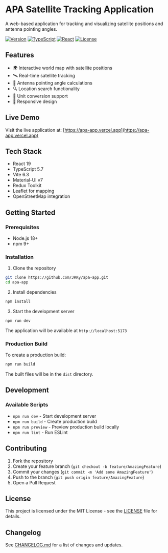 # APA Satellite Tracking Application

A web-based application for tracking and visualizing satellite positions and antenna pointing angles.

[![Version](https://img.shields.io/badge/version-2.4.5-blue.svg)](https://github.com/JRKy/apa-app)
[![TypeScript](https://img.shields.io/badge/TypeScript-5.7-blue.svg)](https://www.typescriptlang.org/)
[![React](https://img.shields.io/badge/React-19.0-blue.svg)](https://reactjs.org/)
[![License](https://img.shields.io/badge/license-MIT-green.svg)](https://github.com/JRKy/apa-app/blob/main/LICENSE)

## Features

- 🌍 Interactive world map with satellite positions
- 🛰️ Real-time satellite tracking
- 📡 Antenna pointing angle calculations
- 🔍 Location search functionality
- 🔄 Unit conversion support
- 📱 Responsive design

## Live Demo

Visit the live application at: [https://apa-app.vercel.app](https://apa-app.vercel.app)

## Tech Stack

- React 19
- TypeScript 5.7
- Vite 6.3
- Material-UI v7
- Redux Toolkit
- Leaflet for mapping
- OpenStreetMap integration

## Getting Started

### Prerequisites

- Node.js 18+ 
- npm 9+

### Installation

1. Clone the repository
```bash
git clone https://github.com/JRKy/apa-app.git
cd apa-app
```

2. Install dependencies
```bash
npm install
```

3. Start the development server
```bash
npm run dev
```

The application will be available at `http://localhost:5173`

### Production Build

To create a production build:

```bash
npm run build
```

The built files will be in the `dist` directory.

## Development

### Available Scripts

- `npm run dev` - Start development server
- `npm run build` - Create production build
- `npm run preview` - Preview production build locally
- `npm run lint` - Run ESLint

## Contributing

1. Fork the repository
2. Create your feature branch (`git checkout -b feature/AmazingFeature`)
3. Commit your changes (`git commit -m 'Add some AmazingFeature'`)
4. Push to the branch (`git push origin feature/AmazingFeature`)
5. Open a Pull Request

## License

This project is licensed under the MIT License - see the [LICENSE](https://github.com/JRKy/apa-app/blob/main/LICENSE) file for details.

## Changelog

See [CHANGELOG.md](https://github.com/JRKy/apa-app/blob/main/CHANGELOG.md) for a list of changes and updates.
